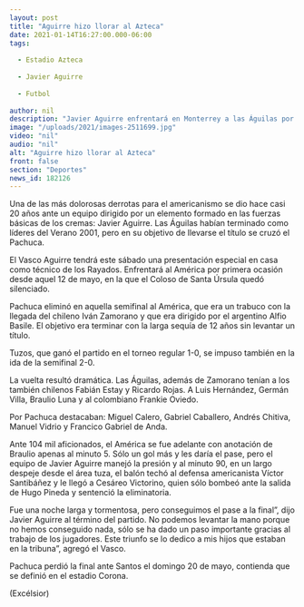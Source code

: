 ```yaml
---
layout: post
title: "Aguirre hizo llorar al Azteca"
date: 2021-01-14T16:27:00.000-06:00
tags:
  
  - Estadio Azteca
  
  - Javier Aguirre
  
  - Futbol
  
author: nil
description: "Javier Aguirre enfrentará en Monterrey a las Águilas por primera vez desde la eliminación en 2001"
image: "/uploads/2021/images-2511699.jpg"
video: "nil"
audio: "nil"
alt: "Aguirre hizo llorar al Azteca"
front: false
section: "Deportes"
news_id: 182126
---
```


Una de las más dolorosas derrotas para el americanismo se dio hace casi 20 años ante un equipo dirigido por un elemento formado en las fuerzas básicas de los cremas: Javier Aguirre. Las Águilas habían terminado como líderes del Verano 2001, pero en su objetivo de llevarse el título se cruzó el Pachuca.

El Vasco Aguirre tendrá este sábado una presentación especial en casa como técnico de los Rayados. Enfrentará al América por primera ocasión desde aquel 12 de mayo, en la que el Coloso de Santa Úrsula quedó silenciado.

Pachuca eliminó en aquella semifinal al América, que era un trabuco con la llegada del chileno Iván Zamorano y que era dirigido por el argentino Alfio Basile. El objetivo era terminar con la larga sequía de 12 años sin levantar un título.

Tuzos, que ganó el partido en el torneo regular 1-0, se impuso también en la  ida de la semifinal 2-0.

La vuelta resultó dramática. Las Águilas, además de  Zamorano tenían a los también chilenos Fabián Estay y Ricardo Rojas. A Luis Hernández, Germán Villa, Braulio Luna y al colombiano Frankie Oviedo.

Por Pachuca destacaban: Miguel Calero, Gabriel Caballero, Andrés Chitiva, Manuel Vidrio y Francico Gabriel de Anda.

Ante 104 mil aficionados, el América se fue adelante con anotación de Braulio apenas al minuto 5. Sólo un gol más y les daría el pase, pero el equipo de Javier Aguirre manejó la presión y al minuto 90, en un largo despeje desde el área tuza, el balón techó al defensa americanista Víctor Santibáñez y le llegó a Cesáreo Victorino, quien sólo bombeó ante la salida de Hugo Pineda y sentenció la eliminatoria.

Fue una noche larga y tormentosa, pero conseguimos el pase a la final”, dijo Javier Aguirre al término del partido. No podemos levantar la mano porque no hemos conseguido nada, sólo se ha dado un paso importante gracias al trabajo de los jugadores. Este triunfo se lo dedico a mis hijos que estaban en la tribuna”, agregó el Vasco. 

Pachuca perdió la final ante Santos el domingo 20 de mayo, contienda que se definió en el estadio Corona. 

(Excélsior)